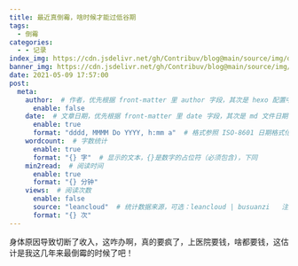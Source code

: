 ```yaml
---
title: 最近真倒霉，啥时候才能过低谷期
tags:
  - 倒霉
categories:
  - - 记录
index_img: https://cdn.jsdelivr.net/gh/Contribuv/blog@main/source/img/daomei.jpg
banner_img: https://cdn.jsdelivr.net/gh/Contribuv/blog@main/source/img/daomei218.jpg
date: 2021-05-09 17:57:00
post:
  meta:
    author:  # 作者，优先根据 front-matter 里 author 字段，其次是 hexo 配置中 author 值
      enable: false
    date:  # 文章日期，优先根据 front-matter 里 date 字段，其次是 md 文件日期
      enable: true
      format: "dddd, MMMM Do YYYY, h:mm a"  # 格式参照 ISO-8601 日期格式化
    wordcount:  # 字数统计
      enable: true
      format: "{} 字"  # 显示的文本，{}是数字的占位符（必须包含)，下同
    min2read:  # 阅读时间
      enable: true
      format: "{} 分钟"
    views:  # 阅读次数
      enable: false
      source: "leancloud"  # 统计数据来源，可选：leancloud | busuanzi   注意不蒜子会间歇抽风
      format: "{} 次"
---
```


身体原因导致切断了收入，这咋办啊，真的要疯了，上医院要钱，啥都要钱，这估计是我这几年来最倒霉的时候了吧！